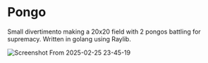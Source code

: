 # Pongo
Small divertimento making a 20x20 field with 2 pongos battling for supremacy. Written in golang using Raylib.

![Screenshot From 2025-02-25 23-45-19](https://github.com/user-attachments/assets/e879b43d-2d1c-4a4e-8130-75ed3c145be7)
